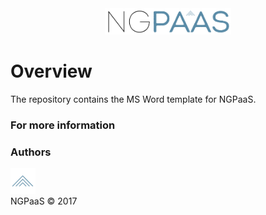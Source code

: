 <div align="center">
        <img width="40%" src="../../../images/ngpaas-100.jpg" alt="ngpaas" title="ngpaas"></img>
</div>

# Overview
The repository contains the MS Word template for NGPaaS.


### For more information

### Authors
<div align="left">
        <img width="8%" src="../../../images/ngpaas-100-S.jpg" alt="ngpaas" title="ngpaas"></img> 
</div>
NGPaaS © 2017
